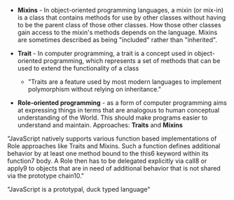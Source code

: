 - **Mixins** - In object-oriented programming languages, a mixin (or mix-in) is a class that contains methods for use by other classes without having to be the parent class of those other classes. How those other classes gain access to the mixin's methods depends on the language. Mixins are sometimes described as being "included" rather than "inherited".
- **Trait** - In computer programming, a trait is a concept used in object-oriented programming, which represents a set of methods that can be used to extend the functionality of a class

	- "Traits are a feature used by most modern languages to implement polymorphism without relying on inheritance."

- **Role-oriented programming** - as a form of computer programming aims at expressing things in terms that are analogous to human conceptual understanding of the World. This should make programs easier to understand and maintain. Approaches: **Traits** and **Mixins**

"JavaScript natively supports various function based implementations of Role approaches like Traits and Mixins. Such a function defines additional behavior by at least one method bound to the this6 keyword within its function7 body. A Role then has to be delegated explicitly via call8 or apply9 to objects that are in need of additional behavior that is not shared via the prototype chain10."

"JavaScript is a prototypal, duck typed language"
